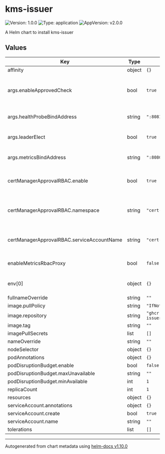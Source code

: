 # kms-issuer

![Version: 1.0.0](https://img.shields.io/badge/Version-1.0.0-informational?style=flat-square) ![Type: application](https://img.shields.io/badge/Type-application-informational?style=flat-square) ![AppVersion: v2.0.0](https://img.shields.io/badge/AppVersion-v2.0.0-informational?style=flat-square)

A Helm chart to install kms-issuer

## Values

| Key                                        | Type   | Default                            | Description                                                                         |
|--------------------------------------------|--------|------------------------------------|-------------------------------------------------------------------------------------|
| affinity                                   | object | `{}`                               |                                                                                     |
| args.enableApprovedCheck                   | bool   | `true`                             | Enable waiting for CertificateRequests to have an approved condition before signing |
| args.healthProbeBindAddress                | string | `":8081"`                          | The address the probe endpoint binds to                                             |
| args.leaderElect                           | bool   | `true`                             | Enable leader election for controller manager.                                      |
| args.metricsBindAddress                    | string | `":8080"`                          | The address the metric endpoint binds to.                                           |
| certManagerApprovalRBAC.enable             | bool   | `true`                             | Enable a ClusterRoleBinding for cert-manager to approve CSR                         |
| certManagerApprovalRBAC.namespace          | string | `"cert-manager"`                   | The namespace where cert-manager service account is deployed                        |
| certManagerApprovalRBAC.serviceAccountName | string | `"cert-manager"`                   | The service account name that cert-manager is using                                 |
| enableMetricsRbacProxy                     | bool   | `false`                            | Enable an RBAC proxy to protect the metrics endpoint                                |
| env[0]                                     | object | `{}`                              | The AWS region the controller is deployed to                                        |
| fullnameOverride                           | string | `""`                               |                                                                                     |
| image.pullPolicy                           | string | `"IfNotPresent"`                   |                                                                                     |
| image.repository                           | string | `"ghcr.io/drzzlio/kms-issuer"`     |                                                                                     |
| image.tag                                  | string | `""`                               |                                                                                     |
| imagePullSecrets                           | list   | `[]`                               |                                                                                     |
| nameOverride                               | string | `""`                               |                                                                                     |
| nodeSelector                               | object | `{}`                               |                                                                                     |
| podAnnotations                             | object | `{}`                               |                                                                                     |
| podDisruptionBudget.enable                 | bool   | `false`                            |                                                                                     |
| podDisruptionBudget.maxUnavailable         | string | `""`                               |                                                                                     |
| podDisruptionBudget.minAvailable           | int    | `1`                                |                                                                                     |
| replicaCount                               | int    | `1`                                |                                                                                     |
| resources                                  | object | `{}`                               |                                                                                     |
| serviceAccount.annotations                 | object | `{}`                               |                                                                                     |
| serviceAccount.create                      | bool   | `true`                             |                                                                                     |
| serviceAccount.name                        | string | `""`                               |                                                                                     |
| tolerations                                | list   | `[]`                               |                                                                                     |

----------------------------------------------
Autogenerated from chart metadata using [helm-docs v1.10.0](https://github.com/norwoodj/helm-docs/releases/v1.10.0)
